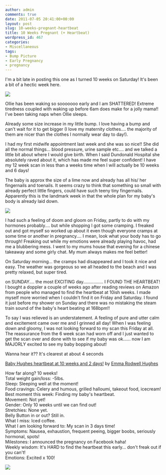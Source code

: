 ```yaml
---
author: admin
comments: true
date: 2011-07-05 20:41:00+00:00
layout: post
slug: 10-weeks-pregnant-heartbeat
title: 10 Weeks Pregnant (+ Heartbeat)
wordpress_id: 467
categories:
- Miscellaneous
tags:
- Bump Picture
- Early Pregnancy
- pregnancy
---
```


I'm a bit late in posting this one as I turned 10 weeks on Saturday!  It's been a bit of a hectic week here.  
  


[![](http://farm7.static.flickr.com/6054/5905822169_19d644b9a7_z.jpg)](http://farm7.static.flickr.com/6054/5905822169_19d644b9a7_z.jpg)

  
Ollie has been waking so sooooooo early and I am SHATTERED!  Extreme tiredness coupled with waking up before 6am does make for a jolly mama!!  I've been taking naps when Ollie sleeps.  
  
Already some size increase in my little bump.  I love having a bump and can't wait for it to get bigger (I love my maternity clothes.... the majority of them are nicer than the clothes I normally wear day to day!).  
  
I had my first midwife appointment last week and she was so nice!!  She did all the normal things... blood pressure, urine sample etc.... and we talked a little bit about where I would give birth.  When I said Dundonald Hospital she absolutely raved about it, which has made me feel super confident!  I have my 12 week scan in less than a weeks time when I will actually be 10 weeks and 6 days!  
  
The baby is approx the size of a lime now and already has all his/ her fingernails and toenails.  It seems crazy to think that something so small with already perfect little fingers, could have such teeny tiny fingernails.  Apparently this is the landmark week in that the whole plan for my baby's body is already laid down.  
  


[![](http://www.babycentre.co.uk/i/fetal_development/week10/index.jpg)](http://www.babycentre.co.uk/i/fetal_development/week10/index.jpg)

I had such a feeling of doom and gloom on Friday, partly to do with my hormones probably.... but while shopping I got some cramping.  I freaked out and got myself so worked up about it even though everyone cramps at some time or another in pregnancy.... I mean, look what your body has to go through!  Freaking out while my emotions were already playing havoc, had me a blubbering mess.  I went to my mums house that evening for a chinese takeaway and some girly chat.  My mum always makes me feel better!

  


On Saturday morning... the cramps had disappeared and I took it nice and easy.  The weather was gorgeous so we all headed to the beach and I was pretty relaxed, but super tired.

  


on SUNDAY.... the most EXCITING day................ I FOUND THE HEARTBEAT!  I bought a doppler a couple of weeks ago after reading reviews on Amazon from people who managed to find the heartbeat at 10ish weeks.  I made myself more worried when I couldn't find it on Friday and Saturday.  I found it just before my shower on Sunday and there was no mistaking the steam train sound of the baby's heart beating at 168bpm!! 

  


To say I was relieved is an understatement.  A feeling of pure and utter calm and excitement came over me and I grinned all day!  When I was feeling down and gloomy, I was not looking forward to my scan this Friday at all.  The reassurance from the 6 week scan had worn off and I just wanted to get the scan over and done with to see if my baby was ok...... now I am MAJORLY excited to see my baby bopping about!

  


Wanna hear it??  It's clearest at about 4 seconds

  


  
  
[Baby Hughes heartbeat at 10 weeks and 2 days!](http://soundcloud.com/emmaleehughes/baby-hughes-heartbeat-at-10) by [Emma Rodwell Hughes](http://soundcloud.com/emmaleehughes)  
  
  


How far along? 10 weeks!  
Total weight gain/loss: -5lbs.  
Sleep: Sleeping well at the moment!  
Food cravings: Celery and humous, grilled halloumi, takeout food, icecream!  
Best moment this week: Finding my baby's heartbeat.  
Movement: Not yet!  
Gender: Only 10 weeks until we can find out!  
Stretchies: None yet.  
Belly Button in or out? Still in.  
What I miss: Iced coffee.  
What I am looking forward to: My scan in 3 days time!  
Symptoms: Nausea, exhaustion, frequent peeing, bigger boobs, seriously hormonal, spots!  
Milestones: I announced the pregnancy on Facebook haha!  
Weekly wisdom: It's HARD to find the heartbeat this early... don't freak out if you can't!  
Emotions: Excited x 100!

  


![](https://blogger.googleusercontent.com/tracker/251139911615938991-4988069270142930507?l=www.outmumbered.com)
